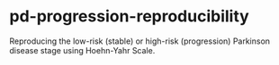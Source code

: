 # pd-progression-reproducibility
Reproducing the low-risk (stable) or high-risk (progression) Parkinson disease stage using Hoehn-Yahr Scale.
